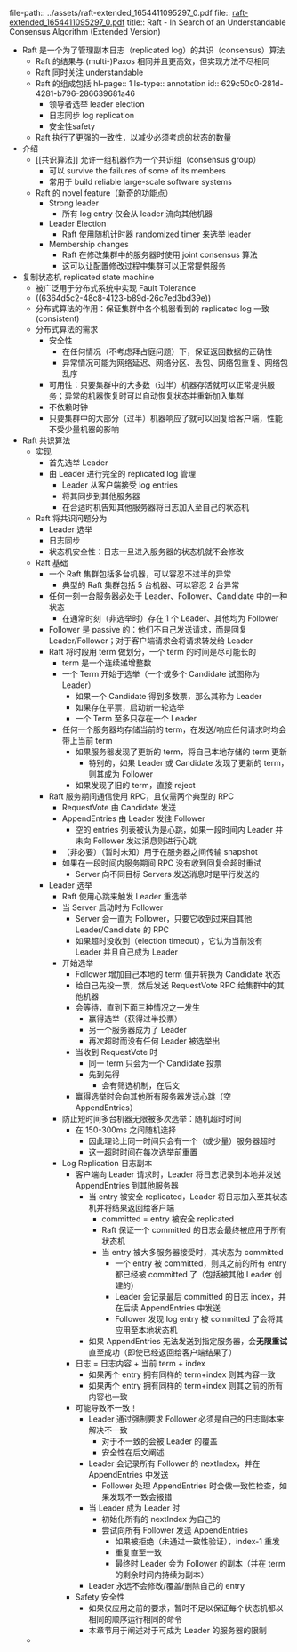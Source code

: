 file-path:: ../assets/raft-extended_1654411095297_0.pdf
file:: [raft-extended_1654411095297_0.pdf](../assets/raft-extended_1654411095297_0.pdf)
title:: Raft - In Search of an Understandable Consensus Algorithm (Extended Version)

- Raft 是一个为了管理副本日志（replicated log）的共识（consensus）算法
	- Raft 的结果与 (multi-)Paxos 相同并且更高效，但实现方法不尽相同
	- Raft 同时关注 understandable
	- Raft 的组成包括
	  hl-page:: 1
	  ls-type:: annotation
	  id:: 629c50c0-281d-4281-b796-286639681a46
		- 领导者选举 leader election
		- 日志同步 log replication
		- 安全性safety
	- Raft 执行了更强的一致性，以减少必须考虑的状态的数量
- 介绍
	- [[共识算法]] 允许一组机器作为一个共识组（consensus group）
		- 可以 survive the failures of some of its members
		- 常用于 build reliable large-scale software systems
	- Raft 的 novel feature（新奇的功能点）
		- Strong leader
			- 所有 log entry 仅会从 leader 流向其他机器
		- Leader Election
			- Raft 使用随机计时器 randomized timer 来选举 leader
		- Membership changes
			- Raft 在修改集群中的服务器时使用 joint consensus 算法
			- 这可以让配置修改过程中集群可以正常提供服务
- 复制状态机 replicated state machine
	- 被广泛用于分布式系统中实现 Fault Tolerance
	- ((6364d5c2-48c8-4123-b89d-26c7ed3bd39e))
	- 分布式算法的作用：保证集群中各个机器看到的 replicated log 一致(consistent)
	- 分布式算法的需求
		- 安全性
			- 在任何情况（不考虑拜占庭问题）下，保证返回数据的正确性
			- 异常情况可能为网络延迟、网络分区、丢包、网络包重复、网络包乱序
		- 可用性：只要集群中的大多数（过半）机器存活就可以正常提供服务；异常的机器恢复时可以自动恢复状态并重新加入集群
		- 不依赖时钟
		- 只要集群中的大部分（过半）机器响应了就可以回复给客户端，性能不受少量机器的影响
- Raft 共识算法
	- 实现
		- 首先选举 Leader
		- 由 Leader 进行完全的 replicated log 管理
			- Leader 从客户端接受 log entries
			- 将其同步到其他服务器
			- 在合适时机告知其他服务器将日志加入至自己的状态机
	- Raft 将共识问题分为
		- Leader 选举
		- 日志同步
		- 状态机安全性：日志一旦进入服务器的状态机就不会修改
	- Raft 基础
		- 一个 Raft 集群包括多台机器，可以容忍不过半的异常
			- 典型的 Raft 集群包括 5 台机器、可以容忍 2 台异常
		- 任何一刻一台服务器必处于 Leader、Follower、Candidate 中的一种状态
			- 在通常时刻（非选举时）存在 1 个 Leader、其他均为 Follower
		- Follower 是 passive 的：他们不自己发送请求，而是回复 Leader/Follower；对于客户端请求会将请求转发给 Leader
		- Raft 将时段用 term 做划分，一个 term 的时间是尽可能长的
			- term 是一个连续递增整数
			- 一个 Term 开始于选举（一个或多个 Candidate 试图称为 Leader）
				- 如果一个 Candidate 得到多数票，那么其称为 Leader
				- 如果存在平票，启动新一轮选举
				- 一个 Term 至多只存在一个 Leader
			- 任何一个服务器均存储当前的 term，在发送/响应任何请求时均会带上当前 term
				- 如果服务器发现了更新的 term，将自己本地存储的 term 更新
					- 特别的，如果 Leader 或 Candidate 发现了更新的 term，则其成为 Follower
				- 如果发现了旧的 term，直接 reject
		- Raft 服务期间通信使用 RPC，且仅需两个典型的 RPC
			- RequestVote 由  Candidate 发送
			- AppendEntries 由 Leader 发往 Follower
				- 空的 entries 列表被认为是心跳，如果一段时间内 Leader 并未向 Follower 发过消息则进行心跳
			- （非必要）（暂时未知）用于在服务器之间传输 snapshot
			- 如果在一段时间内服务期间 RPC 没有收到回复会超时重试
				- Server 向不同目标 Servers 发送消息时是平行发送的
		- Leader 选举
			- Raft 使用心跳来触发 Leader 重选举
			- 当 Server 启动时为 Follower
				- Server 会一直为 Follower，只要它收到过来自其他 Leader/Candidate 的 RPC
				- 如果超时没收到（election timeout），它认为当前没有 Leader 并且自己成为 Leader
			- 开始选举
				- Follower 增加自己本地的 term 值并转换为 Candidate 状态
				- 给自己先投一票，然后发送 RequestVote RPC 给集群中的其他机器
				- 会等待，直到下面三种情况之一发生
					- 赢得选举（获得过半投票）
					- 另一个服务器成为了 Leader
					- 再次超时而没有任何 Leader 被选举出
				- 当收到 RequestVote 时
					- 同一 term 只会为一个 Candidate 投票
					- 先到先得
						- 会有筛选机制，在后文
				- 赢得选举时会向其他所有服务器发送心跳（空 AppendEntries）
			- 防止短时间多台机器无限被多次选举：随机超时时间
				- 在 150-300ms 之间随机选择
					- 因此理论上同一时间只会有一个（或少量）服务器超时
					- 这一超时时间在每次选举前重置
			- Log Replication 日志副本
				- 客户端向 Leader 请求时，Leader 将日志记录到本地并发送 AppendEntries 到其他服务器
					- 当 entry 被安全 replicated，Leader 将日志加入至其状态机并将结果返回给客户端
						- committed = entry 被安全 replicated
						- Raft 保证一个 committed 的日志会最终被应用于所有状态机
						- 当 entry 被大多服务器接受时，其状态为 committed
							- 一个 entry 被 committed，则其之前的所有 entry 都已经被 committed 了（包括被其他 Leader 创建的）
							- Leader 会记录最后 committed 的日志 index，并在后续 AppendEntries 中发送
							- Follower 发现 log entry 被 committed 了会将其应用至本地状态机
					- 如果 AppendEntries 无法发送到指定服务器，会**无限重试**直至成功（即使已经返回给客户端结果了）
				- 日志 = 日志内容 + 当前 term + index
					- 如果两个 entry 拥有同样的 term+index 则其内容一致
					- 如果两个 entry 拥有同样的 term+index 则其之前的所有内容也一致
				- 可能导致不一致！
					- Leader 通过强制要求 Follower 必须是自己的日志副本来解决不一致
						- 对于不一致的会被 Leader 的覆盖
						- 安全性在后文阐述
					- Leader 会记录所有 Follower 的 nextIndex，并在 AppendEntries 中发送
						- Follower 处理 AppendEntries 时会做一致性检查，如果发现不一致会报错
					- 当 Leader 成为 Leader 时
						- 初始化所有的 nextIndex 为自己的
						- 尝试向所有 Follower 发送 AppendEntries
							- 如果被拒绝（未通过一致性验证），index-1 重发
							- 重复直至一致
							- 最终时 Leader 会为 Follower 的副本（并在 term 的剩余时间内持续为副本）
					- Leader 永远不会修改/覆盖/删除自己的 entry
				- Safety 安全性
					- 如果仅应用之前的要求，暂时不足以保证每个状态机都以相同的顺序运行相同的命令
					- 本章节用于阐述对于可成为 Leader 的服务器的限制
	-